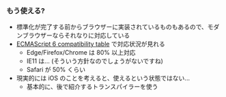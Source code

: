 ### もう使える?

* 標準化が完了する前からブラウザーに実装されているものもあるので、モダンブラウザーならそれなりに対応している
* [ECMAScript 6 compatibility table](https://kangax.github.io/compat-table/es6/) で対応状況が見れる
  - Edge/Firefox/Chrome は 80% 以上対応
  - IE11 は... (そういう方針なのでしょうがないですね)
  - Safari が 50% くらい
* 現実的には iOS のことを考えると、使えるという状態ではない...
  - 基本的に、後で紹介するトランスパイラーを使う
